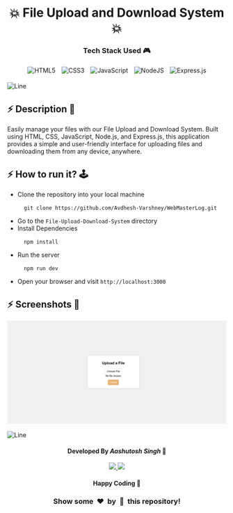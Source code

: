 <h1 align='center'><b>💥 File Upload and Download System 💥</b></h1>

<h3 align='center'>Tech Stack Used 🎮</h3>
<div align="center">
   <img src="https://img.shields.io/badge/html5-%23E34F26.svg?style=for-the-badge&logo=html5&logoColor=white" alt="HTML5" style="margin: 5px;"/>
   <img src="https://img.shields.io/badge/css3-%231572B6.svg?style=for-the-badge&logo=css3&logoColor=white" alt="CSS3" style="margin: 5px;"/>
   <img src="https://img.shields.io/badge/javascript-%23323330.svg?style=for-the-badge&logo=javascript&logoColor=%23F7DF1E" alt="JavaScript" style="margin: 5px;"/>
   <img src="https://img.shields.io/badge/node.js-6DA55F?style=for-the-badge&logo=node.js&logoColor=white" alt="NodeJS" style="margin: 5px;"/>
   <img src="https://img.shields.io/badge/express.js-%23404d59.svg?style=for-the-badge&logo=express&logoColor=%2361DAFB" alt="Express.js" style="margin: 5px;"/>
</div>

![Line](https://github.com/Avdhesh-Varshney/WebMasterLog/assets/114330097/4b78510f-a941-45f8-a9d5-80ed0705e847)

## :zap: Description 📃

<div>
    <p>
      Easily manage your files with our File Upload and Download System. Built using HTML, CSS, JavaScript, Node.js, and Express.js, this application provides a simple and user-friendly interface for uploading files and downloading them from any device, anywhere.
    </p>
</div>

## :zap: How to run it? 🕹️

-   Clone the repository into your local machine
    ```
      git clone https://github.com/Avdhesh-Varshney/WebMasterLog.git
    ```
-   Go to the `File-Upload-Download-System` directory
-   Install Dependencies
    ```
      npm install
    ```
-   Run the server
    ```
      npm run dev
    ```
-   Open your browser and visit `http://localhost:3000`

## :zap: Screenshots 📸

![img](./screenshot.webp)

![Line](https://github.com/Avdhesh-Varshney/WebMasterLog/assets/114330097/4b78510f-a941-45f8-a9d5-80ed0705e847)

<h4 align='center'>Developed By <b><i>Aashutosh Singh</i></b> 👦</h4>
<p align='center'>
  <a href='https://www.linkedin.com/in/aashutosh148/'>
    <img src='https://img.shields.io/badge/linkedin-%230077B5.svg?style=for-the-badge&logo=linkedin&logoColor=white' />
  </a>
  <a href='https://github.com/aashutosh148'>
    <img src='https://img.shields.io/badge/github-%23121011.svg?style=for-the-badge&logo=github&logoColor=white' />
  </a>
</p>
<h4 align='center'>Happy Coding 👦</h4>
<h3 align="center">Show some &nbsp;❤️&nbsp; by &nbsp;🌟&nbsp; this repository!</h3>
